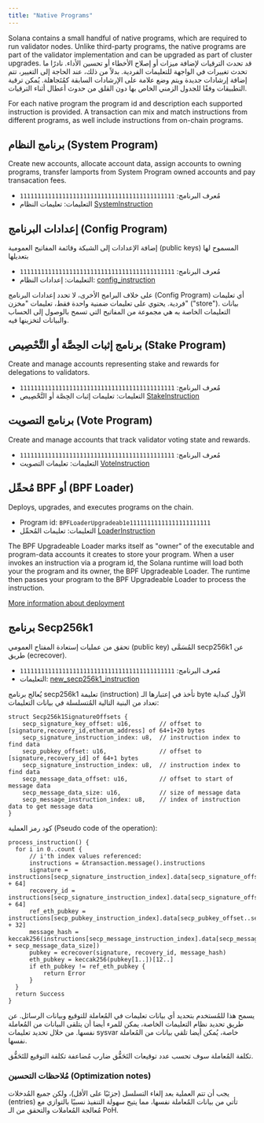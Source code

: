 ```yaml
---
title: "Native Programs"
---
```


Solana contains a small handful of native programs, which are required to run validator nodes. Unlike third-party programs, the native programs are part of the validator implementation and can be upgraded as part of cluster upgrades. قد تحدث الترقيات لإضافة ميزات أو إصلاح الأخطاء أو تحسين الأداء. نادرًا ما تحدث تغييرات في الواجهة للتعليمات الفردية. بدلاً من ذلك، عند الحاجة إلى التغيير، تتم إضافة إرشادات جديدة ويتم وضع علامة على الإرشادات السابقة كمُتَجاهلة. يُمكن ترقية التطبيقات وفقًا للجدول الزمني الخاص بها دون القلق من حدوث أعطال أثناء الترقيات.

For each native program the program id and description each supported instruction is provided. A transaction can mix and match instructions from different programs, as well include instructions from on-chain programs.

## برنامج النظام (System Program)

Create new accounts, allocate account data, assign accounts to owning programs, transfer lamports from System Program owned accounts and pay transacation fees.

- مُعرف البرنامج: `11111111111111111111111111111111111111111111`
- التعليمات: تعليمات النظام [SystemInstruction](https://docs.rs/solana-sdk/VERSION_FOR_DOCS_RS/solana_sdk/system_instruction/enum.SystemInstruction.html)

## إعدادات البرنامج (Config Program)

إضافة الإعدادات إلى الشبكة وقائمة المفاتيح العمومية (public keys) المسموح لها بتعديلها

- مُعرف البرنامج: `11111111111111111111111111111111111111111111`
- التعليمات: إعدادات النظام: [config_instruction](https://docs.rs/solana-config-program/VERSION_FOR_DOCS_RS/solana_config_program/config_instruction/index.html)

على خلاف البرامج الأخرى، لا تحدد إعدادات البرنامج (Config Program) أي تعليمات فردية. يحتوي على تعليمات ضمنية واحدة فقط، تعليمات "مخزن" ("store"). بيانات التعليمات الخاصة به هي مجموعة من المفاتيح التي تسمح بالوصول إلى الحساب والبيانات لتخزينها فيه.

## برنامج إثبات الحِصَّة أو التَّحْصِيص (Stake Program)

Create and manage accounts representing stake and rewards for delegations to validators.

- مُعرف البرنامج: `11111111111111111111111111111111111111111111`
- التعليمات: تعليمات إثبات الحِصَّة أو التَّحْصِيص [StakeInstruction](https://docs.rs/solana-stake-program/VERSION_FOR_DOCS_RS/solana_stake_program/stake_instruction/enum.StakeInstruction.html)

## برنامج التصويت (Vote Program)

Create and manage accounts that track validator voting state and rewards.

- مُعرف البرنامج: `11111111111111111111111111111111111111111111`
- التعليمات: تعليمات التصويت [VoteInstruction](https://docs.rs/solana-vote-program/VERSION_FOR_DOCS_RS/solana_vote_program/vote_instruction/enum.VoteInstruction.html)

## مُحمِّل BPF أو (BPF Loader)

Deploys, upgrades, and executes programs on the chain.

- Program id: `BPFLoaderUpgradeab1e11111111111111111111111`
- التعليمات: تعليمات المُحمِّل [LoaderInstruction](https://docs.rs/solana-sdk/VERSION_FOR_DOCS_RS/solana_sdk/loader_upgradeable_instruction/enum.UpgradeableLoaderInstruction.html)

The BPF Upgradeable Loader marks itself as "owner" of the executable and program-data accounts it creates to store your program. When a user invokes an instruction via a program id, the Solana runtime will load both your the program and its owner, the BPF Upgradeable Loader. The runtime then passes your program to the BPF Upgradeable Loader to process the instruction.

[More information about deployment](cli/deploy-a-program.md)

## برنامج Secp256k1

تحقق من عمليات إستعادة المفتاح العمومي (public key) المُسَمَّى secp256k1 عن طريق (ecrecover).

- مُعرف البرنامج: `11111111111111111111111111111111111111111111`
- التعليمات: [new_secp256k1_instruction](https://github.com/solana-labs/solana/blob/1a658c7f31e1e0d2d39d9efbc0e929350e2c2bcb/sdk/src/secp256k1_instruction.rs#L31)

يُعالج برنامج secp256k1 تعليمة (instruction) تأخذ في إعتبارها الـ byte الأول كبداية تعداد من البنية التالية المُتسلسلة في بيانات التعليمات:

```
struct Secp256k1SignatureOffsets {
    secp_signature_key_offset: u16,        // offset to [signature,recovery_id,etherum_address] of 64+1+20 bytes
    secp_signature_instruction_index: u8,  // instruction index to find data
    secp_pubkey_offset: u16,               // offset to [signature,recovery_id] of 64+1 bytes
    secp_signature_instruction_index: u8,  // instruction index to find data
    secp_message_data_offset: u16,         // offset to start of message data
    secp_message_data_size: u16,           // size of message data
    secp_message_instruction_index: u8,    // index of instruction data to get message data
}
```

كود رمز العملية (Pseudo code of the operation):

```
process_instruction() {
  for i in 0..count {
      // i'th index values referenced:
      instructions = &transaction.message().instructions
      signature = instructions[secp_signature_instruction_index].data[secp_signature_offset..secp_signature_offset + 64]
      recovery_id = instructions[secp_signature_instruction_index].data[secp_signature_offset + 64]
      ref_eth_pubkey = instructions[secp_pubkey_instruction_index].data[secp_pubkey_offset..secp_pubkey_offset + 32]
      message_hash = keccak256(instructions[secp_message_instruction_index].data[secp_message_data_offset..secp_message_data_offset + secp_message_data_size])
      pubkey = ecrecover(signature, recovery_id, message_hash)
      eth_pubkey = keccak256(pubkey[1..])[12..]
      if eth_pubkey != ref_eth_pubkey {
          return Error
      }
  }
  return Success
}
```

يسمح هذا للمُستخدم بتحديد أي بيانات تعليمات في المُعاملة للتوقيع وبيانات الرسائل. عن طريق تحديد نظام التعليمات الخاصة، يمكن للمرء أيضا أن يتلقى البيانات من المُعاملة نفسها. من خلال تحديد تعليمات sysvar خاصة، يُمكن أيضا تلقي بيانات من المُعاملة نفسها.

تكلفة المُعاملة سوف تحسب عدد توقيعات التَحَقُّق ضارب مُضاعفة تكلفة التوقيع للتَحَقُّق.

### مُلاحظات التحسين (Optimization notes)

يجب أن تتم العملية بعد إلغاء التسلسل (جزئيًا على الأقل)، ولكن جميع المُدخلات (entries) تأتي من بيانات المُعاملة نفسها، مما يتيح سهولة التنفيذ نسبيًا بالتوازي مع مُعالجة المُعاملات والتحقق من الـ PoH.
